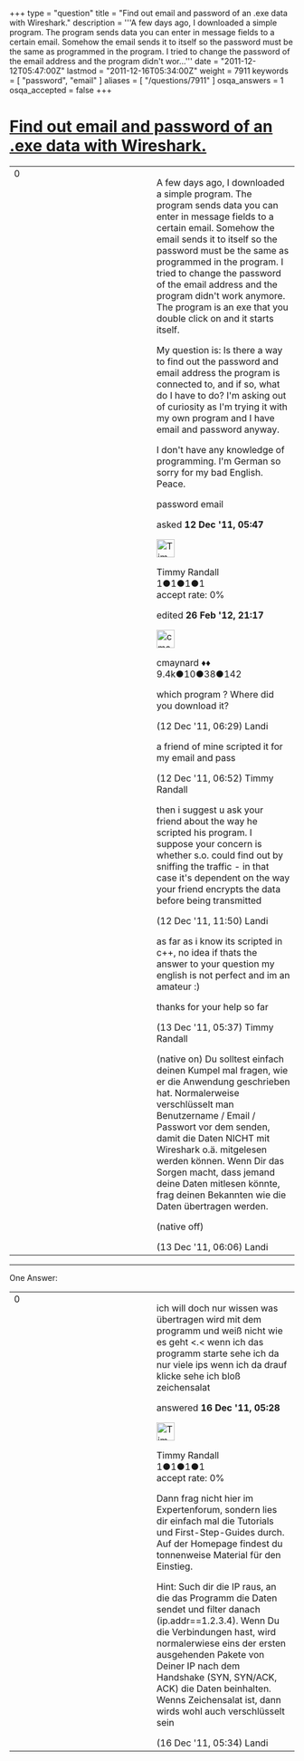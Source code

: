 +++
type = "question"
title = "Find out email and password of an .exe data with Wireshark."
description = '''A few days ago, I downloaded a simple program. The program sends data you can enter in message fields to a certain email. Somehow the email sends it to itself so the password must be the same as programmed in the program. I tried to change the password of the email address and the program didn&#x27;t wor...'''
date = "2011-12-12T05:47:00Z"
lastmod = "2011-12-16T05:34:00Z"
weight = 7911
keywords = [ "password", "email" ]
aliases = [ "/questions/7911" ]
osqa_answers = 1
osqa_accepted = false
+++

<div class="headNormal">

# [Find out email and password of an .exe data with Wireshark.](/questions/7911/find-out-email-and-password-of-an-exe-data-with-wireshark)

</div>

<div id="main-body">

<div id="askform">

<table id="question-table" style="width:100%;"><colgroup><col style="width: 50%" /><col style="width: 50%" /></colgroup><tbody><tr class="odd"><td style="width: 30px; vertical-align: top"><div class="vote-buttons"><span id="post-7911-upvote" class="ajax-command post-vote up" rel="nofollow" title="I like this post (click again to cancel)"> </span><div id="post-7911-score" class="post-score" title="current number of votes">0</div><span id="post-7911-downvote" class="ajax-command post-vote down" rel="nofollow" title="I dont like this post (click again to cancel)"> </span> <span id="favorite-mark" class="ajax-command favorite-mark" rel="nofollow" title="mark/unmark this question as favorite (click again to cancel)"> </span><div id="favorite-count" class="favorite-count"></div></div></td><td><div id="item-right"><div class="question-body"><p>A few days ago, I downloaded a simple program. The program sends data you can enter in message fields to a certain email. Somehow the email sends it to itself so the password must be the same as programmed in the program. I tried to change the password of the email address and the program didn't work anymore. The program is an exe that you double click on and it starts itself.</p><p>My question is: Is there a way to find out the password and email address the program is connected to, and if so, what do I have to do? I'm asking out of curiosity as I'm trying it with my own program and I have email and password anyway.</p><p>I don't have any knowledge of programming. I'm German so sorry for my bad English. Peace.</p></div><div id="question-tags" class="tags-container tags"><span class="post-tag tag-link-password" rel="tag" title="see questions tagged &#39;password&#39;">password</span> <span class="post-tag tag-link-email" rel="tag" title="see questions tagged &#39;email&#39;">email</span></div><div id="question-controls" class="post-controls"></div><div class="post-update-info-container"><div class="post-update-info post-update-info-user"><p>asked <strong>12 Dec '11, 05:47</strong></p><img src="https://secure.gravatar.com/avatar/ab4d54f3bc4b922c88a3e545a0e16b09?s=32&amp;d=identicon&amp;r=g" class="gravatar" width="32" height="32" alt="Timmy%20Randall&#39;s gravatar image" /><p><span>Timmy Randall</span><br />
<span class="score" title="1 reputation points">1</span><span title="1 badges"><span class="badge1">●</span><span class="badgecount">1</span></span><span title="1 badges"><span class="silver">●</span><span class="badgecount">1</span></span><span title="1 badges"><span class="bronze">●</span><span class="badgecount">1</span></span><br />
<span class="accept_rate" title="Rate of the user&#39;s accepted answers">accept rate:</span> <span title="Timmy Randall has no accepted answers">0%</span></p></div><div class="post-update-info post-update-info-edited"><p><span> edited <strong>26 Feb '12, 21:17</strong> </span></p><img src="https://secure.gravatar.com/avatar/55158e2322c4e365a5e0a4a0ac3fbcef?s=32&amp;d=identicon&amp;r=g" class="gravatar" width="32" height="32" alt="cmaynard&#39;s gravatar image" /><p><span>cmaynard ♦♦</span><br />
<span class="score" title="9361 reputation points"><span>9.4k</span></span><span title="10 badges"><span class="badge1">●</span><span class="badgecount">10</span></span><span title="38 badges"><span class="silver">●</span><span class="badgecount">38</span></span><span title="142 badges"><span class="bronze">●</span><span class="badgecount">142</span></span></p></div></div><div id="comments-container-7911" class="comments-container"><span id="7912"></span><div id="comment-7912" class="comment"><div id="post-7912-score" class="comment-score"></div><div class="comment-text"><p>which program ? Where did you download it?</p></div><div id="comment-7912-info" class="comment-info"><span class="comment-age">(12 Dec '11, 06:29)</span> <span class="comment-user userinfo">Landi</span></div></div><span id="7913"></span><div id="comment-7913" class="comment"><div id="post-7913-score" class="comment-score"></div><div class="comment-text"><p>a friend of mine scripted it for my email and pass</p></div><div id="comment-7913-info" class="comment-info"><span class="comment-age">(12 Dec '11, 06:52)</span> <span class="comment-user userinfo">Timmy Randall</span></div></div><span id="7918"></span><div id="comment-7918" class="comment"><div id="post-7918-score" class="comment-score"></div><div class="comment-text"><p>then i suggest u ask your friend about the way he scripted his program. I suppose your concern is whether s.o. could find out by sniffing the traffic - in that case it's dependent on the way your friend encrypts the data before being transmitted</p></div><div id="comment-7918-info" class="comment-info"><span class="comment-age">(12 Dec '11, 11:50)</span> <span class="comment-user userinfo">Landi</span></div></div><span id="7945"></span><div id="comment-7945" class="comment"><div id="post-7945-score" class="comment-score"></div><div class="comment-text"><p>as far as i know its scripted in c++, no idea if thats the answer to your question my english is not perfect and im an amateur :)</p><p>thanks for your help so far</p></div><div id="comment-7945-info" class="comment-info"><span class="comment-age">(13 Dec '11, 05:37)</span> <span class="comment-user userinfo">Timmy Randall</span></div></div><span id="7946"></span><div id="comment-7946" class="comment"><div id="post-7946-score" class="comment-score"></div><div class="comment-text"><p>(native on) Du solltest einfach deinen Kumpel mal fragen, wie er die Anwendung geschrieben hat. Normalerweise verschlüsselt man Benutzername / Email / Passwort vor dem senden, damit die Daten NICHT mit Wireshark o.ä. mitgelesen werden können. Wenn Dir das Sorgen macht, dass jemand deine Daten mitlesen könnte, frag deinen Bekannten wie die Daten übertragen werden.</p><p>(native off)</p></div><div id="comment-7946-info" class="comment-info"><span class="comment-age">(13 Dec '11, 06:06)</span> <span class="comment-user userinfo">Landi</span></div></div></div><div id="comment-tools-7911" class="comment-tools"></div><div class="clear"></div><div id="comment-7911-form-container" class="comment-form-container"></div><div class="clear"></div></div></td></tr></tbody></table>

------------------------------------------------------------------------

<div class="tabBar">

<span id="sort-top"></span>

<div class="headQuestions">

One Answer:

</div>

</div>

<span id="8007"></span>

<div id="answer-container-8007" class="answer answered-by-owner">

<table style="width:100%;"><colgroup><col style="width: 50%" /><col style="width: 50%" /></colgroup><tbody><tr class="odd"><td style="width: 30px; vertical-align: top"><div class="vote-buttons"><span id="post-8007-upvote" class="ajax-command post-vote up" rel="nofollow" title="I like this post (click again to cancel)"> </span><div id="post-8007-score" class="post-score" title="current number of votes">0</div><span id="post-8007-downvote" class="ajax-command post-vote down" rel="nofollow" title="I dont like this post (click again to cancel)"> </span></div></td><td><div class="item-right"><div class="answer-body"><p>ich will doch nur wissen was übertragen wird mit dem programm und weiß nicht wie es geht &lt;.&lt; wenn ich das programm starte sehe ich da nur viele ips wenn ich da drauf klicke sehe ich bloß zeichensalat</p></div><div class="answer-controls post-controls"></div><div class="post-update-info-container"><div class="post-update-info post-update-info-user"><p>answered <strong>16 Dec '11, 05:28</strong></p><img src="https://secure.gravatar.com/avatar/ab4d54f3bc4b922c88a3e545a0e16b09?s=32&amp;d=identicon&amp;r=g" class="gravatar" width="32" height="32" alt="Timmy%20Randall&#39;s gravatar image" /><p><span>Timmy Randall</span><br />
<span class="score" title="1 reputation points">1</span><span title="1 badges"><span class="badge1">●</span><span class="badgecount">1</span></span><span title="1 badges"><span class="silver">●</span><span class="badgecount">1</span></span><span title="1 badges"><span class="bronze">●</span><span class="badgecount">1</span></span><br />
<span class="accept_rate" title="Rate of the user&#39;s accepted answers">accept rate:</span> <span title="Timmy Randall has no accepted answers">0%</span></p></div></div><div id="comments-container-8007" class="comments-container"><span id="8008"></span><div id="comment-8008" class="comment"><div id="post-8008-score" class="comment-score"></div><div class="comment-text"><p>Dann frag nicht hier im Expertenforum, sondern lies dir einfach mal die Tutorials und First-Step-Guides durch. Auf der Homepage findest du tonnenweise Material für den Einstieg.</p><p>Hint: Such dir die IP raus, an die das Programm die Daten sendet und filter danach (ip.addr==1.2.3.4). Wenn Du die Verbindungen hast, wird normalerwiese eins der ersten ausgehenden Pakete von Deiner IP nach dem Handshake (SYN, SYN/ACK, ACK) die Daten beinhalten. Wenns Zeichensalat ist, dann wirds wohl auch verschlüsselt sein</p></div><div id="comment-8008-info" class="comment-info"><span class="comment-age">(16 Dec '11, 05:34)</span> <span class="comment-user userinfo">Landi</span></div></div></div><div id="comment-tools-8007" class="comment-tools"></div><div class="clear"></div><div id="comment-8007-form-container" class="comment-form-container"></div><div class="clear"></div></div></td></tr></tbody></table>

</div>

<div class="paginator-container-left">

</div>

</div>

</div>

